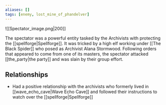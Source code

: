 ```yaml
---
aliases: []
tags: [enemy, lost_mine_of_phandelver]
---
```

![[Spectator_image.png|200]]

The spectator was a powerful entity tasked by the Archivists with protecting the [[spellforge|Spellforge]]. It was tricked by a high elf working under [[The Black Spider]] who posed as Archivist Alana Stormwood. Following orders that appeared to come from one of its masters, the spectator attacked [[the_party|the party]] and was slain by their group effort.

## Relationships
- Had a positive relationship with the archivists who formerly lived in [[wave_echo_cave|Wave Echo Cave]] and followed their instructions to watch over the [[spellforge|Spellforge]]